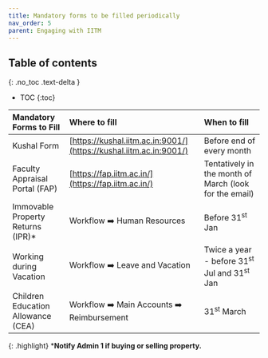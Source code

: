 ```yaml
---
title: Mandatory forms to be filled periodically
nav_order: 5
parent: Engaging with IITM
---
```

## Table of contents
{: .no_toc .text-delta } 
* TOC
{:toc}

| Mandatory Forms to Fill | Where to fill                                                      | When to fill                                            |
| :---- |:-------------------------------------------------------------------|:--------------------------------------------------------|
| Kushal Form | [https://kushal.iitm.ac.in:9001/](https://kushal.iitm.ac.in:9001/) | Before end of every month                               |
| Faculty Appraisal Portal (FAP) | [https://fap.iitm.ac.in/](https://fap.iitm.ac.in/)                 | Tentatively in the month of March (look for the email)  |
| Immovable Property Returns (IPR)* | Workflow :arrow_right: Human Resources                                        | Before 31<sup>st</sup> Jan                                         |
| Working during Vacation | Workflow :arrow_right: Leave and Vacation                          | Twice a year \- before 31<sup>st</sup> Jul and 31<sup>st</sup> Jan |
| Children Education Allowance (CEA) | Workflow :arrow_right: Main Accounts :arrow_right: Reimbursement                         | 31<sup>st</sup> March         

{: .highlight}
***Notify Admin 1 if buying or selling property.**
